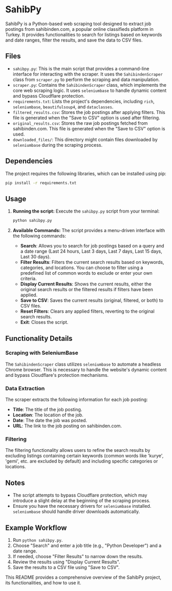 # SahibPy

SahibPy is a Python-based web scraping tool designed to extract job postings from sahibinden.com, a popular online classifieds platform in Turkey. It provides functionalities to search for listings based on keywords and date ranges, filter the results, and save the data to CSV files.

## Files

* `sahibpy.py`: This is the main script that provides a command-line interface for interacting with the scraper. It uses the `SahibindenScraper` class from `scraper.py` to perform the scraping and data manipulation.
* `scraper.py`: Contains the `SahibindenScraper` class, which implements the core web scraping logic. It uses `seleniumbase` to handle dynamic content and bypass Cloudflare protection.
* `requirements.txt`: Lists the project's dependencies, including `rich`, `seleniumbase`, `beautifulsoup4`, and `dataclasses`.
* `filtered_results.csv`: Stores the job postings after applying filters. This file is generated when the "Save to CSV" option is used after filtering.
* `original_results.csv`: Stores the raw job postings fetched from sahibinden.com. This file is generated when the "Save to CSV" option is used.
* `downloaded_files/`: This directory might contain files downloaded by `seleniumbase` during the scraping process.

## Dependencies

The project requires the following libraries, which can be installed using pip:

```bash
pip install -r requirements.txt
```

## Usage

1. **Running the script:**
    Execute the `sahibpy.py` script from your terminal:

    ```bash
    python sahibpy.py
    ```

2. **Available Commands:**
    The script provides a menu-driven interface with the following commands:

    *   **Search**: Allows you to search for job postings based on a query and a date range (Last 24 hours, Last 3 days, Last 7 days, Last 15 days, Last 30 days).
    *   **Filter Results**: Filters the current search results based on keywords, categories, and locations. You can choose to filter using a predefined list of common words to exclude or enter your own criteria.
    *   **Display Current Results**: Shows the current results, either the original search results or the filtered results if filters have been applied.
    *   **Save to CSV**: Saves the current results (original, filtered, or both) to CSV files.
    *   **Reset Filters**: Clears any applied filters, reverting to the original search results.
    *   **Exit**: Closes the script.

## Functionality Details

### Scraping with SeleniumBase

The `SahibindenScraper` class utilizes `seleniumbase` to automate a headless Chrome browser. This is necessary to handle the website's dynamic content and bypass Cloudflare's protection mechanisms.

### Data Extraction

The scraper extracts the following information for each job posting:

*   **Title**: The title of the job posting.
*   **Location**: The location of the job.
*   **Date**: The date the job was posted.
*   **URL**: The link to the job posting on sahibinden.com.

### Filtering

The filtering functionality allows users to refine the search results by excluding listings containing certain keywords (common words like 'kurye', 'gemi', etc. are excluded by default) and including specific categories or locations.

## Notes

*   The script attempts to bypass Cloudflare protection, which may introduce a slight delay at the beginning of the scraping process.
*   Ensure you have the necessary drivers for `seleniumbase` installed. `seleniumbase` should handle driver downloads automatically.

## Example Workflow

1. Run `python sahibpy.py`.
2. Choose "Search" and enter a job title (e.g., "Python Developer") and a date range.
3. If needed, choose "Filter Results" to narrow down the results.
4. Review the results using "Display Current Results".
5. Save the results to a CSV file using "Save to CSV".

This README provides a comprehensive overview of the SahibPy project, its functionalities, and how to use it.
